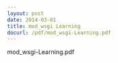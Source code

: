 ```yaml
---
layout: post
date: 2014-03-01
title: mod_wsgi Learning
docurl: /pdf/mod_wsgi-Learning.pdf
---
```


mod_wsgi-Learning.pdf